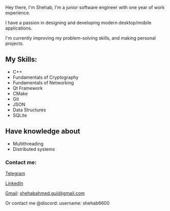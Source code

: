 Hey there, I'm Shehab, I'm a junior software engineer with one year of work experience.

I have a passion in designing and developing modern desktop/mobile applications.

I'm currently improving my problem-solving skills, and making personal projects.

## My Skills:
* C++
* Fundamentals of Cryptography
* Fundamentals of Networking
* Qt Framework
* CMake
* Git
* JSON
* Data Structures
* SQLite

## Have knowledge about
* Multithreading
* Distributed systems

### Contact me:

[Telegram](https://t.me/ShehabGuii)

[LinkedIn](https://www.linkedin.com/in/shehab-a-55b937334/)

[Gmail](shehabahmed.guii@gmail.com): shehabahmed.guii@gmail.com

Or contact me @discord: username: shehab6600
